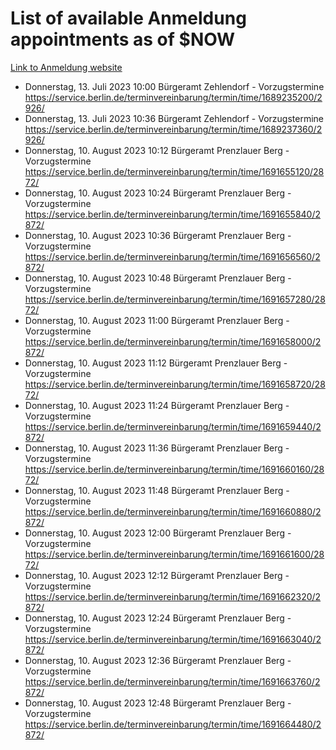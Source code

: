 # List of available Anmeldung appointments as of $NOW
[Link to Anmeldung website](https://service.berlin.de/terminvereinbarung/termin/tag.php?termin=1&anliegen[]=120686&dienstleisterlist=122210,122217,327316,122219,327312,122227,327314,122231,327346,122243,327348,122254,122252,329742,122260,329745,122262,329748,122271,327278,122273,327274,122277,327276,330436,122280,327294,122282,327290,122284,327292,122291,327270,122285,327266,122286,327264,122296,327268,150230,329760,122297,327286,122294,327284,122312,329763,122314,329775,122304,327330,122311,327334,122309,327332,317869,122281,327352,122279,329772,122283,122276,327324,122274,327326,122267,329766,122246,327318,122251,327320,122257,327322,122208,327298,122226,327300&herkunft=http%3A%2F%2Fservice.berlin.de%2Fdienstleistung%2F120686%2F)
- Donnerstag, 13. Juli 2023 10:00 Bürgeramt Zehlendorf - Vorzugstermine https://service.berlin.de/terminvereinbarung/termin/time/1689235200/2926/
- Donnerstag, 13. Juli 2023 10:36 Bürgeramt Zehlendorf - Vorzugstermine https://service.berlin.de/terminvereinbarung/termin/time/1689237360/2926/
- Donnerstag, 10. August 2023 10:12 Bürgeramt Prenzlauer Berg - Vorzugstermine https://service.berlin.de/terminvereinbarung/termin/time/1691655120/2872/
- Donnerstag, 10. August 2023 10:24 Bürgeramt Prenzlauer Berg - Vorzugstermine https://service.berlin.de/terminvereinbarung/termin/time/1691655840/2872/
- Donnerstag, 10. August 2023 10:36 Bürgeramt Prenzlauer Berg - Vorzugstermine https://service.berlin.de/terminvereinbarung/termin/time/1691656560/2872/
- Donnerstag, 10. August 2023 10:48 Bürgeramt Prenzlauer Berg - Vorzugstermine https://service.berlin.de/terminvereinbarung/termin/time/1691657280/2872/
- Donnerstag, 10. August 2023 11:00 Bürgeramt Prenzlauer Berg - Vorzugstermine https://service.berlin.de/terminvereinbarung/termin/time/1691658000/2872/
- Donnerstag, 10. August 2023 11:12 Bürgeramt Prenzlauer Berg - Vorzugstermine https://service.berlin.de/terminvereinbarung/termin/time/1691658720/2872/
- Donnerstag, 10. August 2023 11:24 Bürgeramt Prenzlauer Berg - Vorzugstermine https://service.berlin.de/terminvereinbarung/termin/time/1691659440/2872/
- Donnerstag, 10. August 2023 11:36 Bürgeramt Prenzlauer Berg - Vorzugstermine https://service.berlin.de/terminvereinbarung/termin/time/1691660160/2872/
- Donnerstag, 10. August 2023 11:48 Bürgeramt Prenzlauer Berg - Vorzugstermine https://service.berlin.de/terminvereinbarung/termin/time/1691660880/2872/
- Donnerstag, 10. August 2023 12:00 Bürgeramt Prenzlauer Berg - Vorzugstermine https://service.berlin.de/terminvereinbarung/termin/time/1691661600/2872/
- Donnerstag, 10. August 2023 12:12 Bürgeramt Prenzlauer Berg - Vorzugstermine https://service.berlin.de/terminvereinbarung/termin/time/1691662320/2872/
- Donnerstag, 10. August 2023 12:24 Bürgeramt Prenzlauer Berg - Vorzugstermine https://service.berlin.de/terminvereinbarung/termin/time/1691663040/2872/
- Donnerstag, 10. August 2023 12:36 Bürgeramt Prenzlauer Berg - Vorzugstermine https://service.berlin.de/terminvereinbarung/termin/time/1691663760/2872/
- Donnerstag, 10. August 2023 12:48 Bürgeramt Prenzlauer Berg - Vorzugstermine https://service.berlin.de/terminvereinbarung/termin/time/1691664480/2872/
